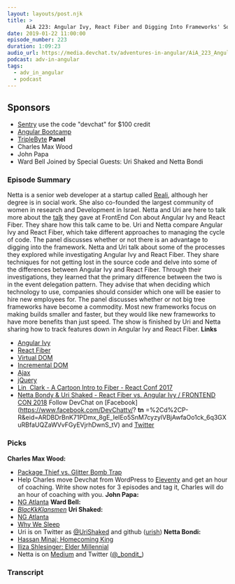 ```yaml
---
layout: layouts/post.njk
title: >
      AiA 223: Angular Ivy, React Fiber and Digging Into Frameworks' Source Code with Netta Bondy & Uri Shaked
date: 2019-01-22 11:00:00
episode_number: 223
duration: 1:09:23
audio_url: https://media.devchat.tv/adventures-in-angular/AiA_223_Angular_Ivy_React_Fiber_and_Digging_Into_Frameworks_Source_Code_with_Netta_Bondy_Uri_Shaked.mp3
podcast: adv-in-angular
tags: 
  - adv_in_angular
  - podcast
---
```


## Sponsors

- [Sentry](http://sentry.io)&nbsp;use the code "devchat" for $100 credit
- [Angular Bootcamp](https://angularbootcamp.com)
- [TripleByte](https://triplebyte.com/angular)
**Panel**
- Charles Max Wood
- John Papa
- Ward Bell
Joined by Special Guests: Uri Shaked and Netta Bondi
### **Episode Summary**
Netta is a senior web developer at a startup called [Reali](https://www.reali.com/), although her degree is in social work. She also co-founded the largest community of women in research and Development in Israel. Netta and Uri are here to talk more about the [talk](https://www.youtube.com/watch?v=gS7-wM4cBM8) they gave at FrontEnd Con about Angular Ivy and React Fiber. They share how this talk came to be. Uri and Netta compare Angular Ivy and React Fiber, which take different approaches to managing the cycle of code. The panel discusses whether or not there is an advantage to digging into the framework. Netta and Uri talk about some of the processes they explored while investigating Angular Ivy and React Fiber. They share techniques for not getting lost in the source code and delve into some of the differences between Angular Ivy and React Fiber. Through their investigations, they learned that the primary difference between the two is in the event delegation pattern. They advise that when deciding which technology to use, companies should consider which one will be easier to hire new employees for. The panel discusses whether or not big tree frameworks have become a commodity. Most new frameworks focus on making builds smaller and faster, but they would like new frameworks to have more benefits than just speed. The show is finished by Uri and Netta sharing how to track features down in Angular Ivy and React Fiber. **Links**
- [Angular Ivy](https://blog.angular.io/a-plan-for-version-8-0-and-ivy-b3318dfc19f7)
- [React Fiber](https://github.com/acdlite/react-fiber-architecture)
- [Virtual DOM](https://reactjs.org/docs/faq-internals.html)
- [Incremental DOM](https://github.com/google/incremental-dom)
- [Ajax](https://github.com/topics/ajax)
- [jQuery](https://jquery.com/)
- [Lin &nbsp;Clark - A Cartoon Intro to Fiber - React Conf 2017](https://www.youtube.com/watch?v=ZCuYPiUIONs)
- [Netta Bondy & Uri Shaked - React Fiber vs. Angular Ivy / FRONTEND CON 2018](https://www.youtube.com/watch?v=gS7-wM4cBM8)
Follow DevChat on [Facebook](https://www.facebook.com/DevChattv/? __tn__ =%2Cd%2CP-R&eid=ARDBDrBnK71PDmx_8gE_IeIEo5SnM7cyzylVBjAwfaOo1ck_6q3GXuRBfaUQZaWVvFGyEVjrhDwnS_tV) and [Twitter](https://twitter.com/devchattv?lang=en)
### **Picks**
 **Charles Max Wood:**
- [Package Thief vs. Glitter Bomb Trap](https://www.youtube.com/watch?v=xoxhDk-hwuo)
- Help Charles move Devchat from WordPress to [Eleventy](https://github.com/cmaxw/devchat-eleventy) and get an hour of coaching. Write show notes for 3 episodes and tag it, Charles will do an hour of coaching with you.
**John Papa:**
- [NG Atlanta](https://ng-atl.org/)
**Ward Bell:**
- _[BlacKkKlansmen](https://www.imdb.com/title/tt7349662/)_
**Uri Shaked:**
- [NG Atlanta](https://ng-atl.org/)
- [Why We Sleep](https://www.amazon.com/Why-We-Sleep-Unlocking-Dreams-ebook/dp/B06ZZ1YGJ5?ie=UTF8&qid=1548462018&sr=8-1&linkCode=ll1&tag=devchattv-20&linkId=f06bfe7482dca8bb751ed6d7cc86e2ab&language=en_US)
- Uri is on Twitter as [@UriShaked](https://twitter.com/UriShaked?ref_src=twsrc%5Egoogle%7Ctwcamp%5Eserp%7Ctwgr%5Eauthor) and github ([urish](https://github.com/urish))
**Netta Bondi:**
- [Hassan Minaj: Homecoming King](https://www.netflix.com/title/80134781)
- [Iliza Shlesinger: Elder Millennial](https://www.netflix.com/title/80213658)
- Netta is on [Medium](https://medium.com/@NettaB) and Twitter ([@\_bondit\_](https://twitter.com/_bondit_))
&nbsp; &nbsp;

### Transcript


